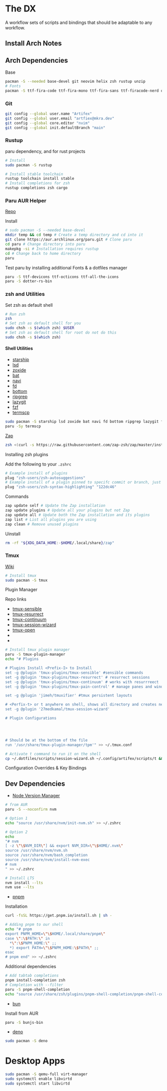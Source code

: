 # The DX

A workflow sets of scripts and bindings that should be adaptable to any workflow.

## Install Arch Notes

## Arch Dependencies

Base

```sh
pacman -S --needed base-devel git neovim helix zsh rustup unzip
# Fonts
pacman -S ttf-fira-code ttf-fira-mono ttf-fira-sans ttf-firacode-nerd otf-firamono-nerd ttf-jetbrains-mono ttf-jetbrains-mono-nerd
```

### Git

```sh
git config --global user.name "Artifex"
git config --global user.email "artfiex@mkra.dev"
git config --global core.editor "nvim"
git config --global init.defaultBranch "main"
```

### Rustup

paru dependency, and for rust projects ‍

```sh
# Install
sudo pacman -S rustup

# Install stable toolchain
rustup toolchain install stable
# Install completions for zsh
rustup completions zsh cargo
```

### Paru AUR Helper

[Repo](https://github.com/Morganamilo/paru)

Install

```sh
# sudo pacman -S --needed base-devel
mkdir temp && cd temp # Create a temp directory and cd into it
git clone https://aur.archlinux.org/paru.git # Clone paru
cd paru # Change directory into paru
makepkg -si # Installation requires rustup
cd # Change back to home directory
paru
```

Test paru by installing additional Fonts & a dotfiles manager

```sh
paru -S ttf-devicons ttf-octicons ttf-all-the-icons
paru -S dotter-rs-bin
```

### zsh and Utilities

Set zsh as default shell

```sh
# Run zsh
zsh
# Set zsh as default shell for you
sudo chsh -s $(which zsh) $USER
# Set zsh as default shell for root do not do this
sudo chsh -s $(which zsh)
```

#### Shell Utilities

- [starship](https://starship.rs/)
- [lsd](https://github.com/lsd-rs/lsd)
- [zoxide](https://github.com/ajeetdsouza/zoxide)
- [bat](https://github.com/sharkdp/bat)
- [navi](https://github.com/denisidoro/navi)
- [fd](https://github.com/shakdp/fd)
- [bottom](https://github.com/ClementTsang/bottom)
- [ripgrep](https://github.com/BurntSushi/ripgrep)
- [lazygit](https://github.com/jesseduffield/lazygit)
- [fzf ](https://github.com/junegunn/fzf)
- [termscp](https://github.com/veeso/termscp)

```sh
sudo pacman -S starship lsd zoxide bat navi fd bottom ripgrep lazygit fzf
paru -Sy termscp
```

<!-- TODO: zsh plugin manager -->

[Zap](https://github.com/zap-zsh/zap)

```sh
zsh <(curl -s https://raw.githubusercontent.com/zap-zsh/zap/master/install.zsh) --branch release-v1
```

<!-- TODO: Usage -->

Installing zsh plugins

Add the following to your `.zshrc`

```sh
# Example install of plugins
plug "zsh-users/zsh-autosuggestions"
# Example install of a plugin pinned to specifc commit or branch, just pass the git reference
plug "zsh-users/zsh-syntax-highlighting" "122dc46"
```

Commands

```sh
zap update self # Update the Zap installation
zap update plugins # Update all your plugins but not Zap
zap update all # Update both the Zap installation and its plugins
zap list # List all plugins you are using
zap clean # Remove unused plugins
```

Uinstall

```sh
rm -rf "${XDG_DATA_HOME:-$HOME/.local/share}/zap"
```

<!-- TODO: Add zshrc functions and aliases -->

### Tmux

[Wiki](https://github.com/tmux/tmux/wiki)

```sh
# Install tmux
sudo pacman -S tmux
```

<!-- TODO: Tmux configuration -->

Plugin Manager

Repo links

- [tmux-sensible](https://github.com/tmux-plugins/tmux-sensible)
- [tmux-resurrect](https://github.com/tmux-plugins/tmux-resurrect)
- [tmux-continuum](https://github.com/tmux-plugins/tmux-continuum)
- [tmux-session-wizard](https://github.com/27medkamal/tmux-session-wizard)
- [tmux-open]()
-
-

```sh
# Install tmux plugin manager
paru -S tmux-plugin-manager
echo "# Plugins

# Plugins Install <Prefix-I> to Install
set -g @plugin 'tmux-plugins/tmux-sensible' #sensible commands
set -g @plugin 'tmux-plugins/tmux-resurrect' # resurrect sessions
set -g @plugin 'tmux-plugins/tmux-continuum' # works with resurrreect
set -g @plugin 'tmux-plugins/tmux-pain-control' # manage panes and windowsss

set -g @plugin 'jimeh/tmuxifier' #tmux persistent layouts

# <Perfix-t> or t anywhere on shell, shows all directory and creates new session
set -g @plugin '27medkamal/tmux-session-wizard'

# Plugin Configurations




# Should be at the bottom of the file
run '/usr/share/tmux-plugin-manager/tpm'" >> ~/.tmux.conf

# Activate t command to run it on the shell
cp ~/.dotfiles/scripts/session-wizard.sh ~/.config/artifex/scripts/t && chmod u+x ~/.config/artifex/scripts/t
```

Configuration Overrides & Key Bindings

<!-- TODO: Add keybindings -->

<!-- TODO: Usage -->

## Dev Dependencies

- [Node Version Manager](https://bun.sh/)

```sh
# from AUR
paru -S --noconfirm nvm

# Option 1
echo "source /usr/share/nvm/init-nvm.sh" >> ~/.zshrc

# Option 2
echo
"# nvm
[ -z \"\$NVM_DIR\"] && export NVM_DIR=\"\$HOME/.nvm\"
source /usr/share/nvm/nvm.sh
source /usr/share/nvm/bash_completion
source /usr/share/nvm/install-nvm-exec
# nvm
" >> ~/.zshrc

# Install LTS
nvm install --lts
nvm use --lts
```

<!-- TODO: Usage -->

- [pnpm](https://pnpm.io/installation)

Installation

```sh
curl -fsSL https://get.pnpm.io/install.sh | sh -

# Adding pnpm to our shell
echo "# pnpm
export PNPM_HOME=\"\$HOME/.local/share/pnpm\"
case \":\$PATH:\" in
  *\":\$PNPM_HOME:\" ;;
  *) export PATH=\"\$PNPM_HOME:\$PATH\" ;;
esac
# pnpm end" >> ~/.zshrc

```

Additional dependencies

```sh
# Add tabtab completions
pnpm install-completion zsh
# Completion with --filter
paru -S pnpm-shell-completion
echo "source /usr/share/zsh/plugins/pnpm-shell-completion/pnpm-shell-completion.zsh" >> ~/.zshrc
```

<!-- TODO: Usage -->

- [bun](https://bun.sh/)

Install from AUR

```sh
paru -S bunjs-bin
```

- [deno](https://deno.land)

```sh
sudo pacman -S deno
```

# Desktop Apps

```sh
sudo pacman -S qemu-full virt-manager
sudo systemctl enable libvirtd
sudo systemctl start libvirtd
```
